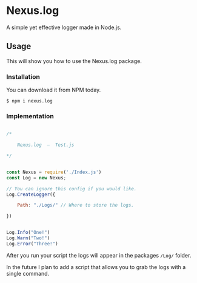 # Nexus.log

A simple yet effective logger made in Node.js.

## Usage
This will show you how to use the Nexus.log package.

### Installation
You can download it from NPM today.

```shell script
$ npm i nexus.log
```

### Implementation
```javascript

/*

    Nexus.log  —  Test.js

*/


const Nexus = require('./Index.js')
const Log = new Nexus;

// You can ignore this config if you would like.
Log.CreateLogger({

    Path: "./Logs/" // Where to store the logs.

})


Log.Info("One!")
Log.Warn("Two!")
Log.Error("Three!")

```

After you run your script the logs will appear in the packages ```/Log/``` folder.

In the future I plan to add a script that allows you to grab the logs with a single command.
